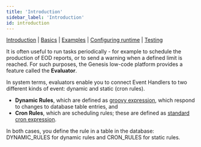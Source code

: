 ```yaml
---
title: 'Introduction'
sidebar_label: 'Introduction'
id: introduction
---
```


[Introduction](/server-modules/evaluator/introduction) | [Basics](/server-modules/evaluator/basics) |   [Examples](/server-modules/evaluator/examples) | [Configuring runtime](/server-modules/evaluator/configuring-runtime) | [Testing](/server-modules/evaluator/testing)

It is often useful to run tasks periodically - for example to schedule the production of EOD reports, or to send a warning when a defined limit is reached. For such purposes, the Genesis low-code platform provides a feature called the **Evaluator**.

In system terms, evaluators enable you to connect Event Handlers to two different kinds of event: dynamic and static (cron rules).

- **Dynamic Rules**, which are defined as [groovy expression](https://groovy-lang.org/syntax.html), which respond to changes to database table entries, and
- **Cron Rules**, which are scheduling rules; these are defined as [standard cron expression](https://en.wikipedia.org/wiki/Cron#CRON_expression).

In both cases, you define the rule in a table in the database: DYNAMIC_RULES for dynamic rules and CRON_RULES for static rules. 
